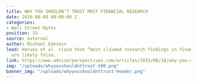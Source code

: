 ```yaml
---
title: WHY YOU SHOULDN’T TRUST MOST FINANCIAL RESEARCH
date: 2016-08-08 00:00:00 Z
categories:
- Wall Street Myths
position: 33
source: external
author: Michael Edesess
lead: Harvey et al. claim that “most claimed research findings in financial economics
  are likely false.
link: https://www.advisorperspectives.com/articles/2015/08/18/why-you-shouldn-t-trust-most-financial-research
img: "/uploads/whyyoushouldnttrust-500.png"
banner_img: "/uploads/whyyoushouldnttrust-header.png"
---
```


